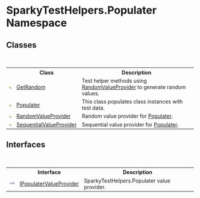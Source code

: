 # SparkyTestHelpers.Populater Namespace

## Classes
&nbsp;<table><tr><th></th><th>Class</th><th>Description</th></tr><tr><td>![Public class](media/pubclass.gif "Public class")</td><td><a href="/T_SparkyTestHelpers_Populater_GetRandom">GetRandom</a></td><td>
Test helper methods using <a href="T_SparkyTestHelpers_Populater_RandomValueProvider">RandomValueProvider</a> to generate random values.</td></tr><tr><td>![Public class](media/pubclass.gif "Public class")</td><td><a href="T_SparkyTestHelpers_Populater_Populater">Populater</a></td><td>
This class populates class instances with test data.</td></tr><tr><td>![Public class](media/pubclass.gif "Public class")</td><td><a href="T_SparkyTestHelpers_Populater_RandomValueProvider">RandomValueProvider</a></td><td>
Random value provider for <a href="T_SparkyTestHelpers_Populater_Populater">Populater</a>.</td></tr><tr><td>![Public class](media/pubclass.gif "Public class")</td><td><a href="T_SparkyTestHelpers_Populater_SequentialValueProvider">SequentialValueProvider</a></td><td>
Sequential value provider for <a href="T_SparkyTestHelpers_Populater_Populater">Populater</a>.</td></tr></table>

## Interfaces
&nbsp;<table><tr><th></th><th>Interface</th><th>Description</th></tr><tr><td>![Public interface](media/pubinterface.gif "Public interface")</td><td><a href="T_SparkyTestHelpers_Populater_IPopulaterValueProvider">IPopulaterValueProvider</a></td><td>SparkyTestHelpers.Populater value provider.</td></tr></table>&nbsp;
